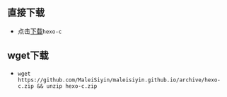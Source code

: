 ## 直接下载
- 点击[下载](https://codeload.github.com/MaleiSiyin/maleisiyin.github.io/zip/hexo-c)```hexo-c```

## wget下载
- ```wget https://github.com/MaleiSiyin/maleisiyin.github.io/archive/hexo-c.zip && unzip hexo-c.zip```
